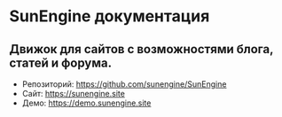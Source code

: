 # SunEngine документация

## Движок для сайтов с возможностями блога, статей и форума.  

- Репозиторий: https://github.com/sunengine/SunEngine    
- Сайт: https://sunengine.site
- Демо: https://demo.sunengine.site